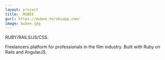 ```yaml
---
layout: project
title:  MUBEE
gurl: https://mubee.herokuapp.com/
image: mubee.jpg
---
```

RUBY/RAILS/JS/CSS.

Freelancers platform for professionals in the film industry. Built with Ruby on Rails and AngularJS.
